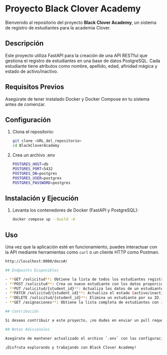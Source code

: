 # Proyecto Black Clover Academy

Bienvenido al repositorio del proyecto **Black Clover Academy**, un sistema de registro de estudiantes para la academia Clover.

## Descripción

Este proyecto utiliza FastAPI para la creación de una API RESTful que gestiona el registro de estudiantes en una base de datos PostgreSQL. Cada estudiante tiene atributos como nombre, apellido, edad, afinidad mágica y estado de activo/inactivo.

## Requisitos Previos

Asegúrate de tener instalado Docker y Docker Compose en tu sistema antes de comenzar.

## Configuración

1. Clona el repositorio:
   ```bash
   git clone <URL_del_repositorio>
   cd BlackCloverAcademy

2. Crea un archivo .env
    ```bash
    POSTGRES_HOST=db
    POSTGRES_PORT=5432
    POSTGRES_DB=postgres
    POSTGRES_USER=postgres
    POSTGRES_PASSWORD=postgres

## Instalación y Ejecución

1. Levanta los contenedores de Docker (FastAPI y PostgreSQL):
   ```bash
   docker compose up --build -d

## Uso

Una vez que la aplicación esté en funcionamiento, puedes interactuar con la API mediante herramientas como `curl` o un cliente HTTP como Postman.

```bash
http://localhost:8000/docs#/

## Endpoints Disponibles

- **GET /solicitud**: Obtiene la lista de todos los estudiantes registrados.
- **POST /solicitud**: Crea un nuevo estudiante con los datos proporcionados.
- **PUT /solicitud/{student_id}**: Actualiza los datos de un estudiante existente por su ID.
- **PATCH /solicitud/{student_id}**: Actualiza el estado (activo/inactivo) de un estudiante.
- **DELETE /solicitud/{student_id}**: Elimina un estudiante por su ID.
- **GET /asignaciones**: Obtiene la lista completa de estudiantes con información adicional de su grimorio.

## Contribución

Si deseas contribuir a este proyecto, ¡no dudes en enviar un pull request!

## Notas Adicionales

Asegúrate de mantener actualizado el archivo `.env` con las configuraciones correctas de PostgreSQL y otras variables de entorno necesarias para tu entorno de desarrollo o producción.

¡Disfruta explorando y trabajando con Black Clover Academy!